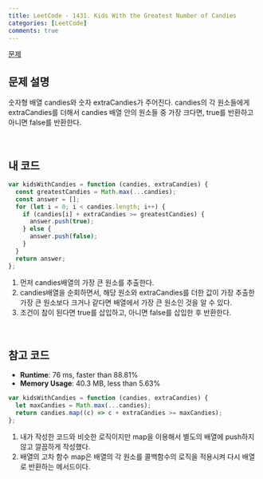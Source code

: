 ```yaml
---
title: LeetCode - 1431. Kids With the Greatest Number of Candies
categories: [LeetCode]
comments: true
---
```


[문제](https://leetcode.com/problems/kids-with-the-greatest-number-of-candies/)

## 문제 설명

숫자형 배열 candies와 숫자 extraCandies가 주어진다.
candies의 각 원소들에게 extraCandies를 더해서 candies 배열 안의 원소들 중 가장 크다면,
true를 반환하고 아니면 false를 반환한다.

<br>

## 내 코드

```js
var kidsWithCandies = function (candies, extraCandies) {
  const greatestCandies = Math.max(...candies);
  const answer = [];
  for (let i = 0; i < candies.length; i++) {
    if (candies[i] + extraCandies >= greatestCandies) {
      answer.push(true);
    } else {
      answer.push(false);
    }
  }
  return answer;
};
```

1. 먼저 candies배열의 가장 큰 원소를 추출한다.
2. candies배열을 순회하면서, 해당 원소와 extraCandies를 더한 값이 가장 추출한 가장 큰 원소보다 크거나 같다면 배열에서 가장 큰 원소인 것을 알 수 있다.
3. 조건이 참이 된다면 true를 삽입하고, 아니면 false를 삽입한 후 반환한다.

<br>

## 참고 코드

- **Runtime**: 76 ms, faster than 88.81%
- **Memory Usage**: 40.3 MB, less than 5.63%

```js
var kidsWithCandies = function (candies, extraCandies) {
  let maxCandies = Math.max(...candies);
  return candies.map((c) => c + extraCandies >= maxCandies);
};
```

1. 내가 작성한 코드와 비슷한 로직이지만 map을 이용해서 별도의 배열에 push하지 않고 깔끔하게 작성했다.
2. 배열의 고차 함수 map은 배열의 각 원소를 콜백함수의 로직을 적용시켜 다시 배열로 반환하는 메서드이다.
